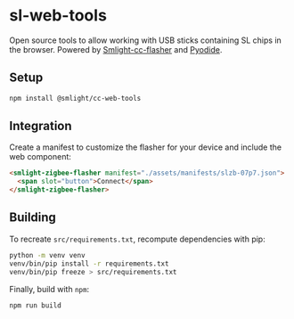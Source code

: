 # sl-web-tools
Open source tools to allow working with USB sticks containing SL chips in the browser.
Powered by [Smlight-cc-flasher](https://github.com/smlight-workspace/smlight-cc-flasher) and [Pyodide](https://pyodide.org/en/stable/).

## Setup

```bash
npm install @smlight/cc-web-tools
```

## Integration

Create a manifest to customize the flasher for your device and include the web component:

```html
<smlight-zigbee-flasher manifest="./assets/manifests/slzb-07p7.json">
  <span slot="button">Connect</span>
</smlight-zigbee-flasher>
```

## Building

To recreate `src/requirements.txt`, recompute dependencies with pip:

```bash
python -m venv venv
venv/bin/pip install -r requirements.txt
venv/bin/pip freeze > src/requirements.txt
```

Finally, build with `npm`:

```
npm run build
```